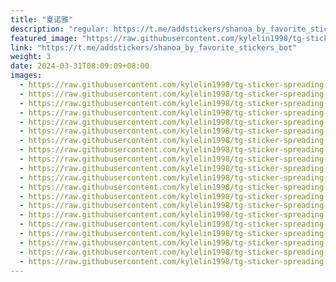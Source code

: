 ```yaml
---
title: "夏诺雅"
description: "regular: https://t.me/addstickers/shanoa_by_favorite_stickers_bot"
featured_image: "https://raw.githubusercontent.com/kylelin1998/tg-sticker-spreading-worldwide-images/main/img/c270b992-33d2-48c4-948f-b376dc8047e4.jpg"
link: "https://t.me/addstickers/shanoa_by_favorite_stickers_bot"
weight: 3
date: 2024-03-31T08:09:09+08:00
images:
  - https://raw.githubusercontent.com/kylelin1998/tg-sticker-spreading-worldwide-images/main/img/c270b992-33d2-48c4-948f-b376dc8047e4.jpg
  - https://raw.githubusercontent.com/kylelin1998/tg-sticker-spreading-worldwide-images/main/img/c05a3938-ab90-407f-bb09-11b40846c84b.jpg
  - https://raw.githubusercontent.com/kylelin1998/tg-sticker-spreading-worldwide-images/main/img/534e729c-cf7b-4698-a4f4-44a458bc169a.jpg
  - https://raw.githubusercontent.com/kylelin1998/tg-sticker-spreading-worldwide-images/main/img/f20765b1-e105-44db-8d91-b053a5df4010.jpg
  - https://raw.githubusercontent.com/kylelin1998/tg-sticker-spreading-worldwide-images/main/img/86721ea0-f38b-4173-8c0e-b40e9569d203.jpg
  - https://raw.githubusercontent.com/kylelin1998/tg-sticker-spreading-worldwide-images/main/img/0f82c5b8-94d4-430b-aa9b-33330c14d9d4.jpg
  - https://raw.githubusercontent.com/kylelin1998/tg-sticker-spreading-worldwide-images/main/img/716b6c65-7afb-42b7-a2de-09ff04b51405.jpg
  - https://raw.githubusercontent.com/kylelin1998/tg-sticker-spreading-worldwide-images/main/img/e18c69d5-9cff-4f66-bf9e-cd6788668b4d.jpg
  - https://raw.githubusercontent.com/kylelin1998/tg-sticker-spreading-worldwide-images/main/img/e03b9a30-13d0-43cf-b28d-583341b3a3e4.jpg
  - https://raw.githubusercontent.com/kylelin1998/tg-sticker-spreading-worldwide-images/main/img/b99d8ea6-102f-4ec4-abc2-865bbbc3ad1a.jpg
  - https://raw.githubusercontent.com/kylelin1998/tg-sticker-spreading-worldwide-images/main/img/5fc40d86-55de-47e8-b367-dd7c55a58808.jpg
  - https://raw.githubusercontent.com/kylelin1998/tg-sticker-spreading-worldwide-images/main/img/164d5c39-9e37-4fcb-b2e2-a699436e748b.jpg
  - https://raw.githubusercontent.com/kylelin1998/tg-sticker-spreading-worldwide-images/main/img/381e5285-b16e-46c4-98fa-fa5cf5e96aa6.jpg
  - https://raw.githubusercontent.com/kylelin1998/tg-sticker-spreading-worldwide-images/main/img/28f5b3cf-0a9c-48bb-b27c-ee63dfb397c1.jpg
  - https://raw.githubusercontent.com/kylelin1998/tg-sticker-spreading-worldwide-images/main/img/bb9f0b69-29c3-470f-98d2-04130b46f35d.jpg
  - https://raw.githubusercontent.com/kylelin1998/tg-sticker-spreading-worldwide-images/main/img/713addb9-861e-418a-a877-193bc38d9c66.jpg
  - https://raw.githubusercontent.com/kylelin1998/tg-sticker-spreading-worldwide-images/main/img/d742a042-d747-498a-96f4-858cbeb44964.jpg
  - https://raw.githubusercontent.com/kylelin1998/tg-sticker-spreading-worldwide-images/main/img/7319dc2a-4b4c-469b-abd1-e163318ec5ca.jpg
  - https://raw.githubusercontent.com/kylelin1998/tg-sticker-spreading-worldwide-images/main/img/e4751f73-0505-4c38-a1ad-0e4a1333108b.jpg
  - https://raw.githubusercontent.com/kylelin1998/tg-sticker-spreading-worldwide-images/main/img/d126766d-228e-41d7-b913-606d4acf2c2a.jpg
---
```

